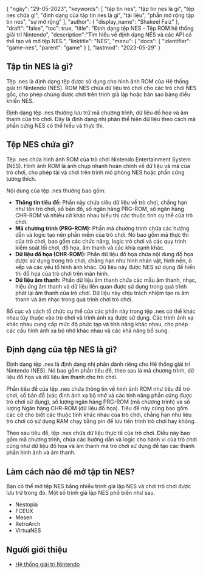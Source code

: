 {
"ngày": "29-05-2023",
  "keywords": [
"tập tin nes",
"tập tin nes là gì",
"tệp nes chứa gì",
"định dạng của tập tin nes là gì",
"tài liệu",
"phần mở rộng tập tin nes",
"sự mở rộng"
],
  "author": {
"display_name": "Shakeel Faiz"
},
"draft": "false",
"toc": true,
"title": "Định dạng tệp NES - Tệp ROM hệ thống giải trí Nintendo",
  "description":"Tìm hiểu về định dạng NES và các API có thể tạo và mở tệp NES.",
  "linktitle": "NES",
  "menu": {
    "docs": {
      "identifier": "game-nes",
      "parent": "game"
}
},
"lastmod": "2023-05-29"
}

## Tập tin NES là gì?

Tệp .nes là định dạng tệp được sử dụng cho hình ảnh ROM của Hệ thống giải trí Nintendo (NES). ROM NES chứa dữ liệu trò chơi cho các trò chơi NES gốc, cho phép chúng được chơi trên trình giả lập hoặc bản sao bảng điều khiển NES.

Định dạng tệp .nes thường lưu trữ mã chương trình, dữ liệu đồ họa và âm thanh của trò chơi. Đây là định dạng nhị phân thể hiện dữ liệu theo cách mà phần cứng NES có thể hiểu và thực thi.

## Tệp NES chứa gì?

Tệp .nes chứa hình ảnh ROM của trò chơi Nintendo Entertainment System (NES). Hình ảnh ROM là ảnh chụp nhanh hoàn chỉnh về dữ liệu và mã của trò chơi, cho phép tải và chơi trên trình mô phỏng NES hoặc phần cứng tương thích.

Nội dung của tệp .nes thường bao gồm:

- **Thông tin tiêu đề:** Phần này chứa siêu dữ liệu về trò chơi, chẳng hạn như tên trò chơi, số bản đồ, số ngân hàng PRG-ROM, số ngân hàng CHR-ROM và nhiều cờ khác nhau biểu thị các thuộc tính cụ thể của trò chơi.
- **Mã chương trình (PRG-ROM):** Phần mã chương trình chứa các hướng dẫn và logic tạo nên phần mềm của trò chơi. Nó bao gồm mã thực thi của trò chơi, bao gồm các chức năng, logic trò chơi và các quy trình kiểm soát lối chơi, đồ họa, âm thanh và các khía cạnh khác.
- **Dữ liệu đồ họa (CHR-ROM):** Phần dữ liệu đồ họa chứa nội dung đồ họa được sử dụng trong trò chơi, chẳng hạn như hình nhân vật, hình nền, ô xếp và các yếu tố hình ảnh khác. Dữ liệu này được NES sử dụng để hiển thị đồ họa của trò chơi trên màn hình.
- **Dữ liệu âm thanh:** Phần dữ liệu âm thanh chứa các mẫu âm thanh, nhạc, hiệu ứng âm thanh và dữ liệu liên quan được sử dụng trong quá trình phát lại âm thanh của trò chơi. Dữ liệu này chịu trách nhiệm tạo ra âm thanh và âm nhạc trong quá trình chơi trò chơi.

Bố cục và cách tổ chức cụ thể của các phần này trong tệp .nes có thể khác nhau tùy thuộc vào trò chơi và trình ánh xạ được sử dụng. Các trình ánh xạ khác nhau cung cấp mức độ phức tạp và tính năng khác nhau, cho phép các cấu hình ánh xạ bộ nhớ khác nhau và các khả năng bổ sung.

## Định dạng của tệp NES là gì?

Định dạng tệp .nes là định dạng nhị phân dành riêng cho Hệ thống giải trí Nintendo (NES). Nó bao gồm phần tiêu đề, theo sau là mã chương trình, dữ liệu đồ họa và dữ liệu âm thanh cho trò chơi.

Phần tiêu đề của tệp .nes chứa thông tin về hình ảnh ROM như tiêu đề trò chơi, số bản đồ (xác định ánh xạ bộ nhớ và các tính năng phần cứng được trò chơi sử dụng), số lượng ngân hàng PRG-ROM (mã chương trình) và số lượng Ngân hàng CHR-ROM (dữ liệu đồ họa). Tiêu đề này cũng bao gồm các cờ cho biết các thuộc tính khác nhau của trò chơi, chẳng hạn như liệu trò chơi có sử dụng RAM chạy bằng pin để lưu tiến trình trò chơi hay không.

Theo sau tiêu đề, tệp .nes chứa dữ liệu thực tế của trò chơi. Điều này bao gồm mã chương trình, chứa các hướng dẫn và logic cho hành vi của trò chơi cũng như dữ liệu đồ họa và âm thanh mà trò chơi sử dụng để tạo các thành phần hình ảnh và âm thanh.

## Làm cách nào để mở tập tin NES?

Bạn có thể mở tệp NES bằng nhiều trình giả lập NES và chơi trò chơi được lưu trữ trong đó. Một số trình giả lập NES phổ biến như sau.

- Nestopia
- FCEUX
- Mesen
- RetroArch
- VirtuaNES

## Người giới thiệu
* [Hệ thống giải trí Nintendo](https://en.wikipedia.org/wiki/Nintendo_Entertainment_System)

